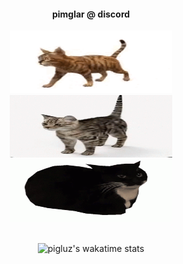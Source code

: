 <div align="center">
  <h4>pimglar @ discord</h4>
  <img src="./src/cart-rotate.gif" width="260px" height=100/>
  <img src="./src/cat-spin1.gif" width="260px" height=100/>
  <img src="./src/maxwell-cat.gif" width="260px" height="100px"/>
  <br>            
  <br>
  
<!--[![language](https://skillicons.dev/icons?i=html,css,js,cs,visualstudio,vscode)](https://skillicons.dev)&nbsp;<img src="./src/JetBrains_Rider_Icon.svg.png" height="45px"/><br>-->
![pigluz's wakatime stats](https://github-readme-stats.vercel.app/api/wakatime?username=pigluz&langs_count=10&layout=compact&theme=react&hide_border=true&bg_color=0D1117&title_color=5ce1e6&icon_color=5ce1e6&range=all_time)
<!--![Top Langs](https://github-readme-stats-git-master-pigluz.vercel.app/api/top-langs/?username=pigluz&langs_count=10&layout=compact&theme=react&hide_border=true&bg_color=0D1117&title_color=5ce1e6&icon_color=5ce1e6)-->
</div>
   
   
   <!--## Languages I know:
[![language](https://skillicons.dev/icons?i=html,css,cs)](https://skillicons.dev)

## What I want to learn:
[![knowlanguange](https://skillicons.dev/icons?i=ts,js,py,bootstrap,tailwind)](https://skillicons.dev)

## Tools I use:
[![tools](https://skillicons.dev/icons?i=vscode,visualstudio)](https://skillicons.dev) &nbsp;<img src="./src/JetBrains_Rider_Icon.svg.png" height="45px"/>
  --> 
